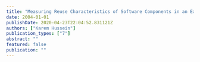 ```yaml
---
title: "Measuring Reuse Characteristics of Software Components in an Extensible IDE"
date: 2004-01-01
publishDate: 2020-04-23T22:04:52.831121Z
authors: ["Karem Hussein"]
publication_types: ["7"]
abstract: ""
featured: false
publication: ""
---
```


